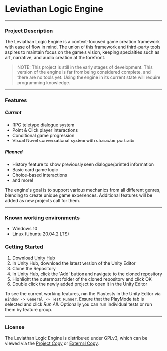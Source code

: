 # Leviathan Logic Engine

---

### Project Description
The Leviathan Logic Engine is a content-focused game creation framework with ease of flow in mind. The union of this framework and third-party tools aspires to maintain focus on the game's vision, keeping specialties such as art, narrative, and audio creation at the forefront. 

> NOTE: This project is still in the early stages of development. This version of the engine is far from being considered complete, and there are no tools yet. Using the engine in its current state will require programming knowledge.

---

### Features
##### Current
- RPG teletype dialogue system
- Point & Click player interactions
- Conditional game progression
- Visual Novel conversational system with character portraits

##### Planned
- History feature to show previously seen dialogue/printed information
- Basic card game logic
- Choice-based interactions
- and more!

The engine's goal is to support various mechanics from all different genres, blending to create unique game experiences. Additional features will be added as new projects call for them.

---

### Known working environments
- Windows 10
- Linux (Ubuntu 20.04.2 LTS)

### Getting Started
1. Download [Unity Hub](https://unity3d.com/get-unity/download)
2. In Unity Hub, download the latest version of the Unity Editor
3. Clone the Repository
4. In Unity Hub, click the 'Add' button and navigate to the cloned repository
5. Highlight the outermost folder of the cloned repository and click OK
6. Double click the newly added project to open it in the Unity Editor

To see the current working features, run the Playtests in the Unity Editor via 
`Window -> General -> Test Runner`. Ensure that the PlayMode tab is selected and click *Run All*. Optionally you can run individual tests or run them by feature group.

---

### License
The Leviathan Logic Engine is distributed under GPLv3, which can be viewed via the [Project Copy](COPYING) or [External Copy](https://www.gnu.org/licenses/gpl-3.0.en.html).
